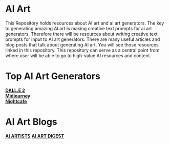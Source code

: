 # AI Art
This Repository holds resources about AI art and ai art generators. The key to generating amazing AI art is making creative text prompts for ai art generators. 
Therefore there  will be resources about writing creative text prompts for input to AI art generators. There are many useful articles and blog posts that talk about generating AI art. You will see those resources linked in this repository.
This repository can serve as a central point from where user will be able to go to high-value AI resources and content.
# Top AI Art Generators
__[DALL.E 2](https://openai.com/dall-e-2/)__    
__[Midjourney](https://midjourney.com/)__   
__[Nightcafe](https://creator.nightcafe.studio/)__
# AI Art Blogs
__[AI ARTISTS](https://aiartists.org/)__
__[AI ART DIGEST](https://www.aiartdigest.com)__  
